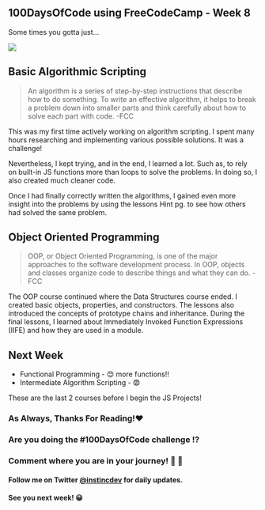 ## 100DaysOfCode using FreeCodeCamp - Week 8

Some times you gotta just... 

 ![](https://media.giphy.com/media/JpkKuYQ80N9fAXYaxf/giphy.gif) 

## Basic Algorithmic Scripting
>An algorithm is a series of step-by-step instructions that describe how to do something. To write an effective algorithm, it helps to break a problem down into smaller parts and think carefully about how to solve each part with code. -FCC

This was my first time actively working on algorithm scripting. I spent many hours researching and implementing various possible solutions.  It was a challenge! 

Nevertheless, I kept trying, and in the end, I learned a lot. Such as, to rely on built-in JS functions more than loops to solve the problems. In doing so, I also created much cleaner code. 

Once I had finally correctly written the algorithms, I gained even more insight into the problems by using the lessons Hint pg. to see how others had solved the same problem.

## Object Oriented Programming
>OOP, or Object Oriented Programming, is one of the major approaches to the software development process. In OOP, objects and classes organize code to describe things and what they can do. -FCC

The OOP course continued where the Data Structures course ended.  I created basic objects, properties, and constructors. The lessons also introduced the concepts of prototype chains and inheritance. During the final lessons, I learned about Immediately Invoked Function Expressions (IIFE) and how they are used in a module.

## Next Week

* Functional Programming - 😊 more functions!!
* Intermediate Algorithm Scripting - 😨

These are the last 2 courses before I begin the JS Projects!

### As Always, Thanks For Reading!❤️
### Are you doing the #100DaysOfCode challenge ⁉️
### Comment where you are in your journey! 🚀 💯
#### Follow me on Twitter  [@instincdev](https://twitter.com/instincdev)  for daily updates.
#### See you next week! 😀
